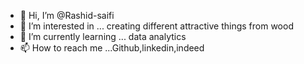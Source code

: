 - 👋 Hi, I’m @Rashid-saifi
- 👀 I’m interested in ... creating different attractive things from wood
- 🌱 I’m currently learning ... data analytics
- 📫 How to reach me ...Github,linkedin,indeed


<!---
Rashid-saifi/Rashid-saifi is a ✨ special ✨ repository because its `README.md` (this file) appears on your GitHub profile.
You can click the Preview link to take a look at your changes.
--->
